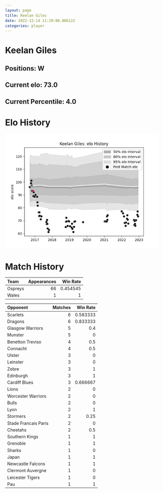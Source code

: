 ```yaml
---  
layout: page  
title: Keelan Giles  
date: 2022-12-14 11:29:08.886122  
categories: player  
---
```

# Keelan Giles

## Positions: W

## Current elo: 73.0

## Current Percentile: 4.0

# Elo History


![elo history](history_KeelanGiles.png)
# Match History


| Team    |   Appearances |   Win Rate |
|:--------|--------------:|-----------:|
| Ospreys |            66 |   0.454545 |
| Wales   |             1 |   1        |

| Opponent             |   Matches |   Win Rate |
|:---------------------|----------:|-----------:|
| Scarlets             |         6 |   0.583333 |
| Dragons              |         6 |   0.833333 |
| Glasgow Warriors     |         5 |   0.4      |
| Munster              |         5 |   0        |
| Benetton Treviso     |         4 |   0.5      |
| Connacht             |         4 |   0.5      |
| Ulster               |         3 |   0        |
| Leinster             |         3 |   0        |
| Zebre                |         3 |   1        |
| Edinburgh            |         3 |   1        |
| Cardiff Blues        |         3 |   0.666667 |
| Lions                |         2 |   0        |
| Worcester Warriors   |         2 |   0        |
| Bulls                |         2 |   0        |
| Lyon                 |         2 |   1        |
| Stormers             |         2 |   0.25     |
| Stade Francais Paris |         2 |   0        |
| Cheetahs             |         2 |   0.5      |
| Southern Kings       |         1 |   1        |
| Grenoble             |         1 |   1        |
| Sharks               |         1 |   0        |
| Japan                |         1 |   1        |
| Newcastle Falcons    |         1 |   1        |
| Clermont Auvergne    |         1 |   0        |
| Leicester Tigers     |         1 |   0        |
| Pau                  |         1 |   1        |